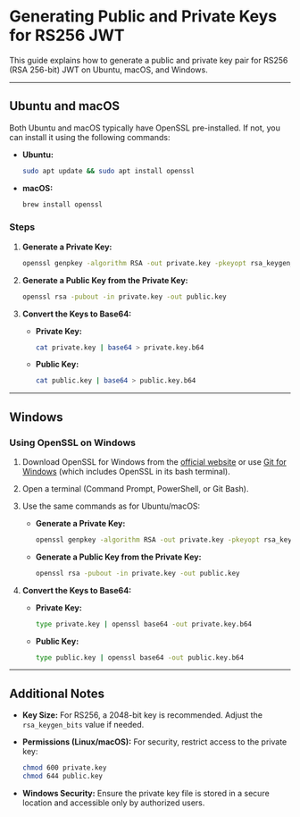 
# Generating Public and Private Keys for RS256 JWT

This guide explains how to generate a public and private key pair for RS256 (RSA 256-bit) JWT on Ubuntu, macOS, and Windows.

---

## **Ubuntu and macOS**

Both Ubuntu and macOS typically have OpenSSL pre-installed. If not, you can install it using the following commands:

- **Ubuntu:**

  ```bash
  sudo apt update && sudo apt install openssl
  ```

- **macOS:**

  ```bash
  brew install openssl
  ```

### **Steps**

1. **Generate a Private Key:**

   ```bash
   openssl genpkey -algorithm RSA -out private.key -pkeyopt rsa_keygen_bits:2048
   ```

2. **Generate a Public Key from the Private Key:**

   ```bash
   openssl rsa -pubout -in private.key -out public.key
   ```

3. **Convert the Keys to Base64:**

   - **Private Key:**

     ```bash
     cat private.key | base64 > private.key.b64
     ```

   - **Public Key:**

     ```bash
     cat public.key | base64 > public.key.b64
     ```

---

## **Windows**

### **Using OpenSSL on Windows**

1. Download OpenSSL for Windows from the [official website](https://slproweb.com/products/Win32OpenSSL.html) or use [Git for Windows](https://gitforwindows.org/) (which includes OpenSSL in its bash terminal).

2. Open a terminal (Command Prompt, PowerShell, or Git Bash).

3. Use the same commands as for Ubuntu/macOS:

   - **Generate a Private Key:**

     ```bash
     openssl genpkey -algorithm RSA -out private.key -pkeyopt rsa_keygen_bits:2048
     ```

   - **Generate a Public Key from the Private Key:**

     ```bash
     openssl rsa -pubout -in private.key -out public.key
     ```

4. **Convert the Keys to Base64:**

   - **Private Key:**

     ```bash
     type private.key | openssl base64 -out private.key.b64
     ```

   - **Public Key:**

     ```bash
     type public.key | openssl base64 -out public.key.b64
     ```

---

## **Additional Notes**

- **Key Size:** For RS256, a 2048-bit key is recommended. Adjust the `rsa_keygen_bits` value if needed.
- **Permissions (Linux/macOS):** For security, restrict access to the private key:

  ```bash
  chmod 600 private.key
  chmod 644 public.key
  ```
- **Windows Security:** Ensure the private key file is stored in a secure location and accessible only by authorized users.

